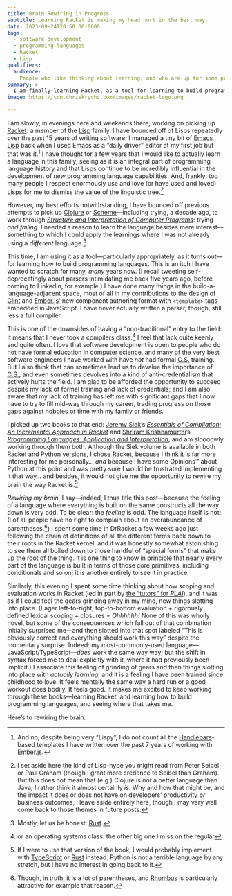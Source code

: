```yaml
---
title: Brain Rewiring in Progress
subtitle: Learning Racket is making my head hurt in the best way.
date: 2023-09-24T20:50:00-0600
tags:
  - software development
  - programming languages
  - Racket
  - Lisp
qualifiers:
  audience:
    People who like thinking about learning, and who are up for some programming languages talk. Lots of programming languages talk.
summary: >
  I am—finally—learning Racket, as a tool for learning to build programming languages. It is rewiring my brain, in the best way. It feels good.
image: https://cdn.chriskrycho.com/images/racket-logo.png

---
```


I am slowly, in evenings here and weekends there, working on picking up [Racket][r]: a member of the [Lisp][l] family. I have bounced off of Lisps repeatedly over the past 15 years of writing software; I managed a tiny bit of [Emacs Lisp][el] back when I used Emacs as a “daily driver” editor at my first job but that was it.[^handlebars] I have thought for a few years that I would like to actually learn a language in this family, seeing as it is an integral part of programming language history and that Lisps continue to be incredibly influential in the development of *new* programming language capabilities. And, frankly: too many people I respect enormously use and love (or have used and loved) Lisps for me to dismiss the value of the linguistic tree.[^hype]

However, my best efforts notwithstanding, I have bounced off previous attempts to pick up [Clojure][c] or [Scheme][s]—including trying, a decade ago, to work through [<cite>Structure and Interpretation of Computer Programs</cite>][sicp]: trying *and failing*. I needed a reason to learn the language besides mere interest—something to which I could apply the learnings where I was not already using a *different* language.[^mostly]

[r]: https://racket-lang.org
[l]: https://en.wikipedia.org/wiki/Lisp_(programming_language)
[el]: https://en.wikipedia.org/wiki/Emacs_Lisp
[s]: https://www.scheme.org
[c]: https://clojure.org
[sicp]: https://mitpress.mit.edu/9780262510875/structure-and-interpretation-of-computer-programs/

This time, I am using it as a tool—particularly appropriately, as it turns out—for learning how to build programming languages. This is an itch I have wanted to scratch for many, *many* years now. (I recall tweeting self-deprecatingly about parsers intimidating me back five years ago, before coming to LinkedIn, for example.) I have done many things in the build-a-language-adjacent space, most of all in my contributions to the design of [Glint][g] and [Ember.js’][ember] new component authoring format with `<template>` tags embedded in JavaScript. I have never actually written a parser, though, still less a full compiler.

[g]: https://github.com/typed-ember/glint
[ember]: https://emberjs.com

<aside>

This is one of the downsides of having a “non-traditional” entry to the field: It means that I never took a compilers class.[^os] I feel that lack quite keenly and quite often. I love that software development is open to people who do not have formal education in computer science, and many of the very best software engineers I have worked with have *not* had formal <abbr title="computer science">C.S.</abbr> training. But I also think that can sometimes lead us to devalue the importance of <abbr title="computer science">C.S.</abbr>, and even sometimes devolves into a kind of anti-credentialism that actively hurts the field. I am glad to be afforded the opportunity to succeed despite my lack of formal training and lack of credentials; and I am also aware that my lack of training has left me with significant gaps that I now have to try to fill mid-way through my career, trading progress on those gaps against hobbies or time with my family or friends.

</aside>

I picked up two books to that end: [Jeremy Siek][siek]’s [<cite>Essentials of Compilation: An Incremental Approach in Racket</cite>][eoc] and [Shriram Krishnamurthi][sk]’s [<cite>Programming Languages: Application and Interpretation</cite>][plai], and am sloooowly working through them both. Although the Siek volume is available in both Racket and Python versions, I chose Racket, because I think it is far more interesting for me personally… *and* because I have some Opinions™ about Python at this point and was pretty sure I would be frustrated implementing it that way… and besides, it would not give me the opportunity to rewire my brain the way Racket is.[^python]

[siek]: https://wphomes.soic.indiana.edu/jsiek/
[eoc]: https://mitpress.mit.edu/9780262047760/essentials-of-compilation/
[sk]: https://cs.brown.edu/~sk/
[plai]: https://www.plai.org

*Rewiring my brain*, I say—indeed, I thus title this post—because the feeling of a language where everything is built on the same constructs all the way down is very odd. To be clear: the *feeling* is odd. The language itself is not! (I of all people have no right to complain about an overabundance of parentheses.[^rhombus]) I spent some time in DrRacket a few weeks ago just following the chain of definitions of all the different forms back down to their roots in the Racket kernel, and it was honestly somewhat astonishing to see them all boiled down to those handful of “special forms” that make up the root of the thing. It is one thing to know in principle that nearly every part of the language is built in terms of those core primitives, including conditionals and so on; it is another entirely to see it in practice.

Similarly, this evening I spent some time thinking about how scoping and evaluation works in Racket (led in part by [the “tutors” for <cite><abbr title="Programming Languages: Application and Interpretation">PLAI</abbr></cite>][tutors]), and it was as if I could feel the gears grinding away in my mind, new things slotting into place. (Eager left-to-right, top-to-bottom evaluation + rigorously defined lexical scoping + closures = *Ohhhhhh!* None of this was wholly novel, but some of the consequences which fall out of that combination initially surprised me—and then slotted into that spot labeled “This is obviously correct and everything should work this way” despite the momentary surprise. Indeed: my most-commonly-used language—JavaScript/TypeScript—*does* work the same way way; but the shift in syntax forced me to deal explicitly with it, where it had previously been implicit.) I associate this feeling of grinding of gears and then things slotting into place with *actually learning*, and it is a feeling I have been trained since childhood to love. It feels mentally the same way a hard run or a good workout does bodily. It feels good. It makes me excited to keep working through these books—learning Racket, and learning how to build programming languages, and seeing where that takes me.

[tutors]: https://www.plai.org/#direct-links-to-the-tutor

Here’s to rewiring the brain.



[^handlebars]: And no, despite being very “Lispy”, I do not count all the [Handlebars][h]-based templates I have written over the past 7 years of working with [Ember.js][ember].

[h]: https://handlebarsjs.com

[^hype]: I set aside here the kind of Lisp-hype you might read from Peter Seibel or Paul Graham (though I grant more credence to Seibel than Graham). But this does not mean that (e.g.) Clojure is *not* a better language than Java; I rather think it almost certainly *is*. Why and how that might be, and the impact it does or does not have on developers’ productivity *or* business outcomes, I leave aside entirely here, though I may very well come back to those themes in future posts.

[^mostly]: Mostly, let us be honest: [Rust][r].

[r]: https://www.rust-lang.org

[^os]: or an operating systems class: the other big one I miss on the regular

[^python]: If I were to use that version of the book, I would probably implement with [TypeScript][ts] or [Rust][r] instead. Python is not a terrible language by any stretch, but I have no interest in going back to it.

[ts]: https://www.typescriptlang.org

[^rhombus]: Though, in truth, it is a lot of parentheses, and [Rhombus][rhombus] is particularly attractive for example that reason.

[rhombus]: https://2023.splashcon.org/details/splash-2023-oopsla/52/Rhombus-A-New-Spin-on-Macros-Without-All-the-Parentheses
